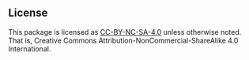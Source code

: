 ## License

This package is licensed as [CC-BY-NC-SA-4.0] unless otherwise noted.
That is, Creative Commons Attribution-NonCommercial-ShareAlike 4.0 International.

[CC-BY-NC-SA-4.0]: https://creativecommons.org/licenses/by-nc-sa/4.0/
